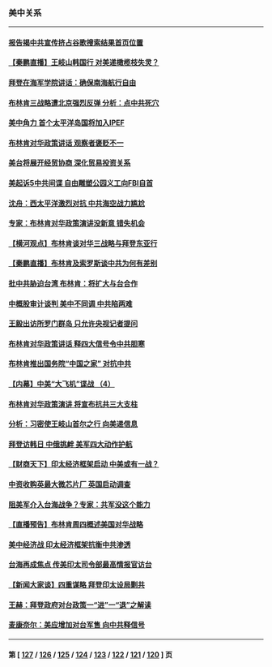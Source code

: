 ### 美中关系
---
#### [报告揭中共宣传挤占谷歌搜索结果首页位置](../../pages/nf1412576/n13746870.md) 
#### [【秦鹏直播】王岐山韩国行 对美递橄榄枝失灵？](../../pages/nf1412576/n13746999.md) 
#### [拜登在海军学院讲话：确保南海航行自由](../../pages/nf1412576/n13746988.md) 
#### [布林肯三战略遭北京强烈反弹 分析：点中共死穴](../../pages/nf1412576/n13746139.md) 
#### [美中角力 首个太平洋岛国将加入IPEF](../../pages/nf1412576/n13746926.md) 
#### [布林肯对华政策讲话 观察者褒贬不一](../../pages/nf1412576/n13746806.md) 
#### [美台将展开经贸协商 深化贸易投资关系](../../pages/nf1412576/n13746773.md) 
#### [美起诉5中共间谍 自由雕塑公园义工向FBI自首](../../pages/nf1412576/n13746821.md) 
#### [沈舟：西太平洋激烈对抗 中共海空战力尴尬](../../pages/nf1412576/n13746437.md) 
#### [专家：布林肯对华政策演讲没新意 错失机会](../../pages/nf1412576/n13746443.md) 
#### [【横河观点】布林肯谈对华三战略与拜登东亚行](../../pages/nf1412576/n13746248.md) 
#### [【秦鹏直播】布林肯及索罗斯谈中共为何有差别](../../pages/nf1412576/n13746199.md) 
#### [批中共胁迫台湾 布林肯：将扩大与台合作](../../pages/nf1412576/n13746184.md) 
#### [中概股审计谈判 美中不同调 中共陷两难](../../pages/nf1412576/n13746049.md) 
#### [王毅出访所罗门群岛 只允许央视记者提问](../../pages/nf1412576/n13746105.md) 
#### [布林肯对华政策讲话 释四大信号令中共胆寒](../../pages/nf1412576/n13746116.md) 
#### [布林肯推出国务院“中国之家” 对抗中共](../../pages/nf1412576/n13746025.md) 
#### [【内幕】中美“大飞机”谍战 （4）](../../pages/nf1412576/n13745555.md) 
#### [布林肯对华政策演讲 将宣布抗共三大支柱](../../pages/nf1412576/n13745974.md) 
#### [分析：习密使王岐山首尔之行 向美递信息](../../pages/nf1412576/n13745482.md) 
#### [拜登访韩日 中俄挑衅 美军四大动作护航](../../pages/nf1412576/n13745423.md) 
#### [【财商天下】印太经济框架启动 中美或有一战？](../../pages/nf1412576/n13745214.md) 
#### [中资收购英最大微芯片厂 英国启动调查](../../pages/nf1412576/n13745209.md) 
#### [阻美军介入台海战争？专家：共军没这个能力](../../pages/nf1412576/n13745064.md) 
#### [【直播预告】布林肯周四概述美国对华战略](../../pages/nf1412576/n13745109.md) 
#### [美中经济战 印太经济框架抗衡中共渗透](../../pages/nf1412576/n13744604.md) 
#### [台海再成焦点 传美印太司令部最高情报官访台](../../pages/nf1412576/n13744969.md) 
#### [【新闻大家谈】四重谋略 拜登印太设局剿共](../../pages/nf1412576/n13744616.md) 
#### [王赫：拜登政府对台政策一“进”一“退”之解读](../../pages/nf1412576/n13744611.md) 
#### [麦康奈尔：美应增加对台军售 向中共释信号](../../pages/nf1412576/n13744626.md) 

---
#### 第 [ [127](./127.md) / [126](./126.md) / [125](./125.md) / [124](./124.md) / [123](./123.md) / [122](./122.md) / [121](./121.md) / [120](./120.md) ] 页
